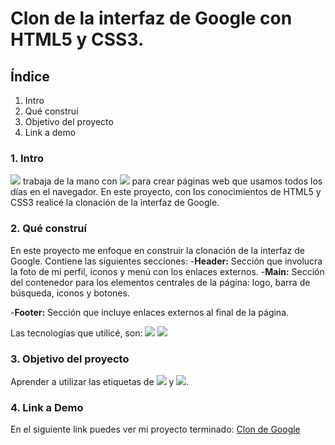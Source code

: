 # Clon de la interfaz de Google con HTML5 y CSS3.

## Índice
1. Intro
2. Qué construí
3. Objetivo del proyecto
4. Link a demo

### 1. Intro
<img src="https://img.shields.io/badge/HTML5-E34F26?style=for-the-badge&logo=html5&logoColor=white" /> trabaja de la mano con <img src="https://img.shields.io/badge/CSS3-1572B6?style=for-the-badge&logo=css3&logoColor=white" /> para crear páginas web que usamos todos los días en el navegador. En este proyecto, con los conocimientos de HTML5 y CSS3 realicé la clonación de la interfaz de Google.

### 2. Qué construí
En este proyecto me enfoque en construir la clonación de la interfaz de Google.
Contiene las siguientes secciones:
-**Header:** Sección que involucra la foto de mi perfil, iconos y menú con los enlaces externos.
-**Main:** Sección del contenedor para los elementos centrales de la página: logo, barra de búsqueda, iconos y botones.

-**Footer:** Sección que incluye enlaces externos al final de la página.

Las tecnologías que utilicé, son:
<img src="https://img.shields.io/badge/HTML5-E34F26?style=for-the-badge&logo=html5&logoColor=white" />
<img src="https://img.shields.io/badge/CSS3-1572B6?style=for-the-badge&logo=css3&logoColor=white" />

### 3. Objetivo del proyecto
Aprender a utilizar las etiquetas de <img src="https://img.shields.io/badge/HTML5-E34F26?style=for-the-badge&logo=html5&logoColor=white" /> y <img src="https://img.shields.io/badge/CSS3-1572B6?style=for-the-badge&logo=css3&logoColor=white" />.

### 4. Link a Demo
En el siguiente link puedes ver mi proyecto terminado: [Clon de Google](#)
